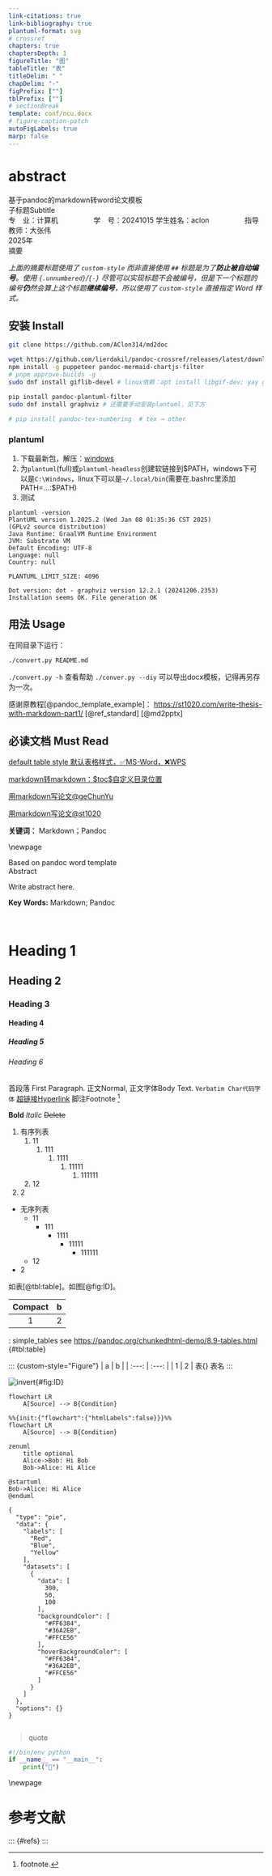 ```yaml
---
link-citations: true
link-bibliography: true
plantuml-format: svg
# crossref
chapters: true
chaptersDepth: 1
figureTitle: "图"
tableTitle: "表"
titleDelim: " "
chapDelim: "-"
figPrefix: [""]
tblPrefix: [""]
# sectionBreak
template: conf/ncu.docx
# figure-caption-patch
autoFigLabels: true
marp: false
---
```


# abstract

<div custom-style="Body Text">
<div custom-style="Title">
基于pandoc的markdown转word论文模板
</div><div custom-style="Subtitle">
子标题Subtitle
</div><div custom-style="Author">
专　业：计算机&emsp;&emsp;&emsp;&emsp;&emsp;学　号：20241015  
学生姓名：aclon&emsp;&emsp;&emsp;&emsp;&emsp;指导教师：大张伟
</div><div custom-style="Date">
2025年
</div><div custom-style="Abstract Title">
摘要
</div>

*上面的摘要标题使用了 `custom-style` 而非直接使用 `##` 标题是为了**防止被自动编号**。使用 `{.unnumbered}`/`{-}` 尽管可以实现标题不会被编号，但是下一个标题的编号**仍**然会算上这个标题**继续编号**，所以使用了 `custom-style` 直接指定 Word 样式。*

## 安装 Install
```sh
git clone https://github.com/AClon314/md2doc

wget https://github.com/lierdakil/pandoc-crossref/releases/latest/download/pandoc-crossref-Linux-X64.tar.xz # 自动编号，下载后解压到PATH
npm install -g puppeteer pandoc-mermaid-chartjs-filter
# pnpm approve-builds -g
sudo dnf install giflib-devel # linux依赖：apt install libgif-dev; yay giflib

pip install pandoc-plantuml-filter
sudo dnf install graphviz # 还需要手动安装plantuml，见下方

# pip install pandoc-tex-numbering  # tex → other
```

### plantuml

1. 下载最新包，解压：[windows](https://github.com/plantuml/plantuml/releases/latest)
2. 为`plantuml`(full)或`plantuml-headless`创建软链接到\$PATH，windows下可以是`C:\Windows`，linux下可以是`~/.local/bin`(需要在.bashrc里添加PATH=...:\$PATH)
3. 测试
```
plantuml -version
PlantUML version 1.2025.2 (Wed Jan 08 01:35:36 CST 2025)
(GPLv2 source distribution)
Java Runtime: GraalVM Runtime Environment
JVM: Substrate VM
Default Encoding: UTF-8
Language: null
Country: null
 
PLANTUML_LIMIT_SIZE: 4096

Dot version: dot - graphviz version 12.2.1 (20241206.2353)
Installation seems OK. File generation OK
```

## 用法 Usage
在同目录下运行：
```sh
./convert.py README.md
```
`./convert.py -h` 查看帮助
`./conver.py --diy` 可以导出docx模板，记得再另存为一次。

感谢原教程[@pandoc_template_example]： https://st1020.com/write-thesis-with-markdown-part1/
[@ref_standard]
[@md2pptx]

## 必读文档 Must Read

[default table style 默认表格样式，✅MS-Word，❌WPS](https://github.com/jgm/pandoc/issues/3275#issuecomment-369198726)

[markdown转markdown：\$toc\$自定义目录位置](https://github.com/jgm/pandoc/wiki/Pandoc-Tricks#using-markdown-templates)

[用markdown写论文@geChunYu](https://ge-chunyu.github.io/posts/2019-11-pandoc-large-document/)

[用markdown写论文@st1020](https://st1020.com/write-thesis-with-markdown-part1/)

**关键词：** Markdown；Pandoc

\newpage

<div custom-style="Title">
Based on pandoc word template
</div><div custom-style="Abstract Title">
Abstract
</div>

Write abstract here.

**Key Words:** Markdown; Pandoc

</div>

<br section>

# Heading 1
## Heading 2
### Heading 3
#### Heading 4
##### Heading 5
###### Heading 6
首段落 First Paragraph.
正文Normal, 正文字体Body Text. `Verbatim Char代码字体` [超链接Hyperlink](https://github.com/AClon314 "mouse-over-hint") 脚注Footnote [^1]

[^1]: footnote.

**Bold** _Italic_ ~~Delete~~

1. 有序列表
    1. 11
        1. 111
            1. 1111
                1. 11111
                    1. 111111
    1. 12
1. 2

- 无序列表
  - 11
    - 111
      - 1111
        - 11111
          - 111111
  - 12
- 2

如表[@tbl:table]。如图[@fig:ID]。

| Compact |   b   |
| :-----: | :---: |
|    1    |   2   |
: simple_tables see https://pandoc.org/chunkedhtml-demo/8.9-tables.html {#tbl:table}

::: {custom-style="Figure"}
|   a   |   b   |
| :---: | :---: |
|   1   |   2   |
表{} 表名
:::

![invert](https://images7.memedroid.com/images/UPLOADED819/64a1d3e2c44ae.jpeg){#fig:ID}

<!-- description -->
```mermaid
flowchart LR
    A[Source] --> B{Condition}
```

```{.mermaid format=svg}
%%{init:{"flowchart":{"htmlLabels":false}}}%%
flowchart LR
    A[Source] --> B{Condition}
```

```mermaid
zenuml
    title optional
    Alice->Bob: Hi Bob
    Bob->Alice: Hi Alice
```

```plantuml
@startuml
Bob->Alice: Hi Alice
@enduml
```

```chartjs
{
  "type": "pie",
  "data": {
    "labels": [
      "Red",
      "Blue",
      "Yellow"
    ],
    "datasets": [
      {
        "data": [
          300,
          50,
          100
        ],
        "backgroundColor": [
          "#FF6384",
          "#36A2EB",
          "#FFCE56"
        ],
        "hoverBackgroundColor": [
          "#FF6384",
          "#36A2EB",
          "#FFCE56"
        ]
      }
    ]
  },
  "options": {}
}
```

```{.py include=convert.py snippet=main .numberLines}
```

> quote

```python {.numberLines}
#!/bin/env python
if __name__ == "__main__":
    print("👻")
```

\newpage

# 参考文献

::: {#refs}
:::
